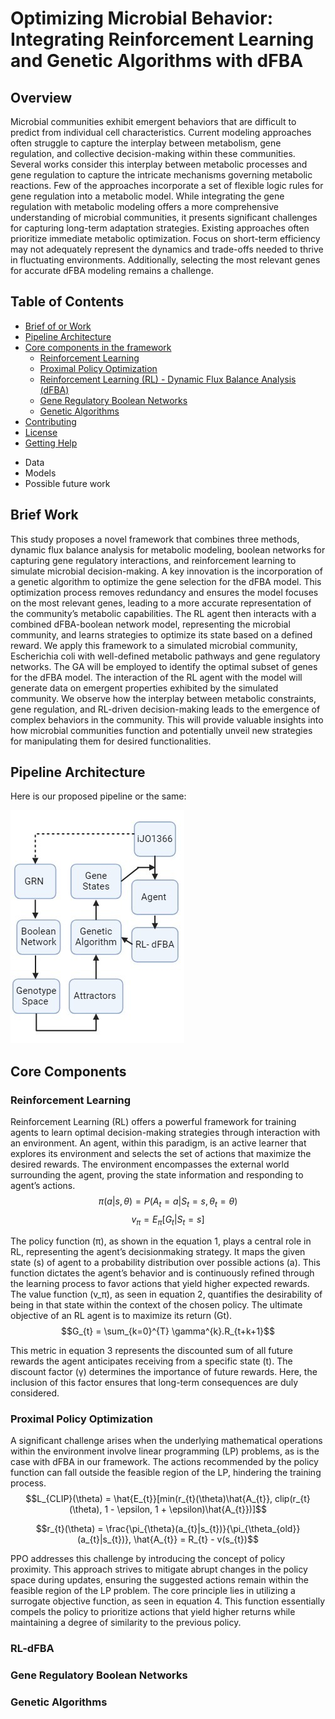 # Optimizing Microbial Behavior: Integrating Reinforcement Learning and Genetic Algorithms with dFBA

## Overview
Microbial communities exhibit emergent behaviors that are difficult to predict from individual cell characteristics. Current modeling approaches often struggle to capture the interplay between metabolism, gene regulation, and collective decision-making within these communities. Several works consider this interplay between metabolic processes and gene regulation to capture the intricate mechanisms governing metabolic reactions. Few of the approaches incorporate a set of flexible logic rules for gene regulation into a metabolic model. While integrating the gene regulation with metabolic modeling offers a more comprehensive understanding of microbial communities, it presents significant challenges for capturing long-term adaptation strategies. Existing approaches often prioritize immediate metabolic optimization. Focus on short-term efficiency may not adequately represent the dynamics and trade-offs needed to thrive in fluctuating environments. Additionally, selecting the most relevant genes for accurate dFBA modeling remains a challenge.

## Table of Contents
* [Brief of or Work](#brief-work)
* [Pipeline Architecture](#pipeline-architecture)
* [Core components in the framework](#core-components)
    * [Reinforcement Learning](#reinforcement-learning)
    * [ Proximal Policy Optimization](#proximal-policy-optimization)
    * [Reinforcement Learning (RL) - Dynamic Flux Balance Analysis (dFBA)](#rl-dfba)
    * [Gene Regulatory Boolean Networks](#gene-regulatory-boolean-networks)
    * [Genetic Algorithms](#genetic-algorithms)
* [Contributing](optional)
* [License](#license)
* [Getting Help](#getting-help)
- Data
- Models
- Possible future work

## Brief Work
This study proposes a novel framework that combines three methods, dynamic flux balance
analysis for metabolic modeling, boolean networks for capturing gene regulatory interactions,
and reinforcement learning to simulate microbial decision-making. A key innovation is the
incorporation of a genetic algorithm to optimize the gene selection for the dFBA model. This
optimization process removes redundancy and ensures the model focuses on the most relevant
genes, leading to a more accurate representation of the community’s metabolic capabilities.
The RL agent then interacts with a combined dFBA-boolean network model, representing the
microbial community, and learns strategies to optimize its state based on a defined reward.
We apply this framework to a simulated microbial community, Escherichia coli with well-defined
metabolic pathways and gene regulatory networks. The GA will be employed to identify the
optimal subset of genes for the dFBA model. The interaction of the RL agent with the model will
generate data on emergent properties exhibited by the simulated community. We observe how the
interplay between metabolic constraints, gene regulation, and RL-driven decision-making leads
to the emergence of complex behaviors in the community. This will provide valuable insights
into how microbial communities function and potentially unveil new strategies for manipulating
them for desired functionalities.

## Pipeline Architecture
Here is our proposed pipeline or the same:

![The flowchart of the described module](https://github.com/anshul-2010/Computational-Systems-Biology/blob/main/images/display/Flowchart.jpg)

## Core Components
### Reinforcement Learning
Reinforcement Learning (RL) offers a powerful framework for training agents to learn optimal decision-making strategies through interaction with an environment. An agent, within this paradigm, is an active learner that explores its environment and selects the set of actions that maximize the desired rewards. The environment encompasses the external world surrounding the agent, proving the state information and responding to agent’s actions. 
$$\pi(a|s, \theta) = P(A_{t} = a | S_{t} = s, \theta_{t} = \theta)$$
$$v_{\pi} = E_{\pi}[G_{t}|S_{t} = s]$$

The policy function (π), as shown in the equation 1, plays a central role in RL, representing the agent’s decisionmaking strategy. It maps the given state (s) of agent to a probability distribution over possible actions (a). This function dictates the agent’s behavior and is continuously refined through the learning process to favor actions that yield higher expected rewards. The value function (v_π), as seen in equation 2, quantifies the desirability of being in that state within the context of the chosen policy. The ultimate objective of an RL agent is to maximize its return (Gt).
$$G_{t} = \sum_{k=0}^{T} \gamma^{k}.R_{t+k+1}$$

This metric in equation 3 represents the discounted sum of all future rewards the agent anticipates receiving from a specific state (t). The discount factor (γ) determines the importance of future rewards. Here, the inclusion of this factor ensures that long-term consequences are duly considered.

### Proximal Policy Optimization
A significant challenge arises when the underlying mathematical operations within the environment involve linear programming (LP) problems, as is the case with dFBA in our framework. The actions recommended by the policy function can fall outside the feasible region of the LP, hindering the training process.
$$L_{CLIP}(\theta) =  \hat{E_{t}}[min(r_{t}(\theta)\hat{A_{t}}, clip(r_{t}(\theta), 1 - \epsilon, 1 + \epsilon)\hat{A_{t}})]$$

$$r_{t}(\theta) = \frac{\pi_{\theta}(a_{t}|s_{t})}{\pi_{\theta_{old}}(a_{t}|s_{t})}, \hat{A_{t}} = R_{t} - v(s_{t})$$

PPO addresses this challenge by introducing the concept of policy proximity. This approach strives to mitigate abrupt changes in the policy space during updates, ensuring the suggested actions remain within the feasible region of the LP problem. The core principle lies in utilizing a surrogate objective function, as seen in equation 4. This function essentially compels the policy to prioritize actions that yield higher returns while maintaining a degree of similarity to the previous policy.

### RL-dFBA
### Gene Regulatory Boolean Networks
### Genetic Algorithms

